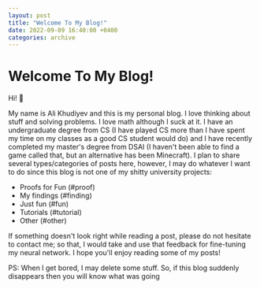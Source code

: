 ```yaml
---
layout: post
title: "Welcome To My Blog!"
date: 2022-09-09 16:40:00 +0400
categories: archive
---
```


# Welcome To My Blog!

Hi! 👋

My name is Ali Khudiyev and this is my personal blog. I love thinking about stuff and solving problems. I love math although I suck at it. I have an undergraduate degree from CS (I have played CS more than I have spent my time on my classes as a good CS student would do) and I have recently completed my master's degree from DSAI (I haven't been able to find a game called that, but an alternative has been Minecraft). I plan to share several types/categories of posts here, however, I may do whatever I want to do since this blog is not one of my shitty university projects:

- Proofs for Fun (#proof)
- My findings (#finding)
- Just fun (#fun)
- Tutorials (#tutorial)
- Other (#other)

If something doesn't look right while reading a post, please do not hesitate to contact me; so that, I would take and use that feedback for fine-tuning my neural network. I hope you'll enjoy reading some of my posts!

PS: When I get bored, I may delete some stuff. So, if this blog suddenly disappears then you will know what was going
